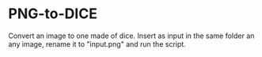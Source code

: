 # PNG-to-DICE
Convert an image to one made of dice. Insert as input in the same folder an any image, rename it to "input.png" and run the script.
